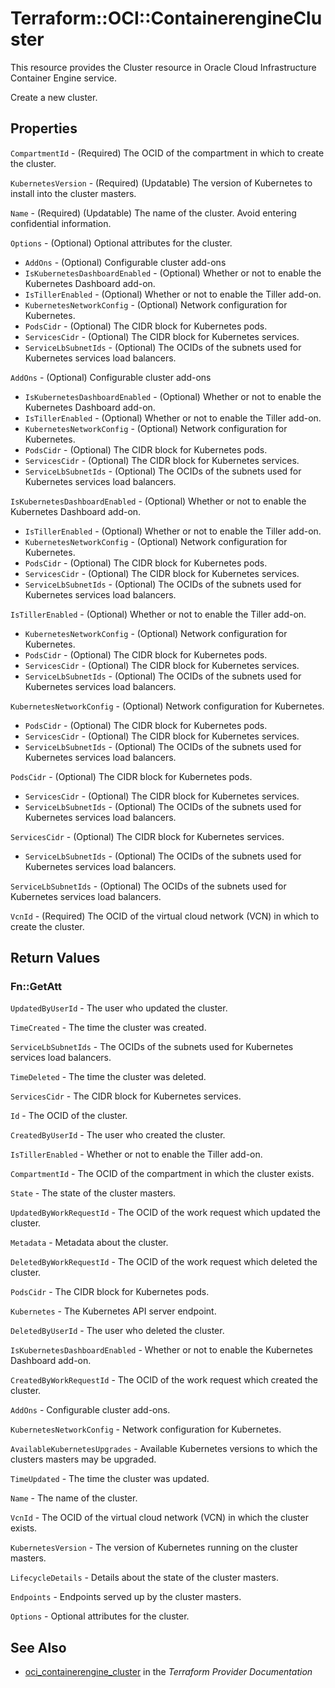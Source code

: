 # Terraform::OCI::ContainerengineCluster

This resource provides the Cluster resource in Oracle Cloud Infrastructure Container Engine service.

Create a new cluster.

## Properties

`CompartmentId` - (Required) The OCID of the compartment in which to create the cluster.

`KubernetesVersion` - (Required) (Updatable) The version of Kubernetes to install into the cluster masters.

`Name` - (Required) (Updatable) The name of the cluster. Avoid entering confidential information.

`Options` - (Optional) Optional attributes for the cluster.
* `AddOns` - (Optional) Configurable cluster add-ons
* `IsKubernetesDashboardEnabled` - (Optional) Whether or not to enable the Kubernetes Dashboard add-on.
* `IsTillerEnabled` - (Optional) Whether or not to enable the Tiller add-on.
* `KubernetesNetworkConfig` - (Optional) Network configuration for Kubernetes.
* `PodsCidr` - (Optional) The CIDR block for Kubernetes pods.
* `ServicesCidr` - (Optional) The CIDR block for Kubernetes services.
* `ServiceLbSubnetIds` - (Optional) The OCIDs of the subnets used for Kubernetes services load balancers.

`AddOns` - (Optional) Configurable cluster add-ons
* `IsKubernetesDashboardEnabled` - (Optional) Whether or not to enable the Kubernetes Dashboard add-on.
* `IsTillerEnabled` - (Optional) Whether or not to enable the Tiller add-on.
* `KubernetesNetworkConfig` - (Optional) Network configuration for Kubernetes.
* `PodsCidr` - (Optional) The CIDR block for Kubernetes pods.
* `ServicesCidr` - (Optional) The CIDR block for Kubernetes services.
* `ServiceLbSubnetIds` - (Optional) The OCIDs of the subnets used for Kubernetes services load balancers.

`IsKubernetesDashboardEnabled` - (Optional) Whether or not to enable the Kubernetes Dashboard add-on.
* `IsTillerEnabled` - (Optional) Whether or not to enable the Tiller add-on.
* `KubernetesNetworkConfig` - (Optional) Network configuration for Kubernetes.
* `PodsCidr` - (Optional) The CIDR block for Kubernetes pods.
* `ServicesCidr` - (Optional) The CIDR block for Kubernetes services.
* `ServiceLbSubnetIds` - (Optional) The OCIDs of the subnets used for Kubernetes services load balancers.

`IsTillerEnabled` - (Optional) Whether or not to enable the Tiller add-on.
* `KubernetesNetworkConfig` - (Optional) Network configuration for Kubernetes.
* `PodsCidr` - (Optional) The CIDR block for Kubernetes pods.
* `ServicesCidr` - (Optional) The CIDR block for Kubernetes services.
* `ServiceLbSubnetIds` - (Optional) The OCIDs of the subnets used for Kubernetes services load balancers.

`KubernetesNetworkConfig` - (Optional) Network configuration for Kubernetes.
* `PodsCidr` - (Optional) The CIDR block for Kubernetes pods.
* `ServicesCidr` - (Optional) The CIDR block for Kubernetes services.
* `ServiceLbSubnetIds` - (Optional) The OCIDs of the subnets used for Kubernetes services load balancers.

`PodsCidr` - (Optional) The CIDR block for Kubernetes pods.
* `ServicesCidr` - (Optional) The CIDR block for Kubernetes services.
* `ServiceLbSubnetIds` - (Optional) The OCIDs of the subnets used for Kubernetes services load balancers.

`ServicesCidr` - (Optional) The CIDR block for Kubernetes services.
* `ServiceLbSubnetIds` - (Optional) The OCIDs of the subnets used for Kubernetes services load balancers.

`ServiceLbSubnetIds` - (Optional) The OCIDs of the subnets used for Kubernetes services load balancers.

`VcnId` - (Required) The OCID of the virtual cloud network (VCN) in which to create the cluster.


## Return Values

### Fn::GetAtt

`UpdatedByUserId` - The user who updated the cluster.

`TimeCreated` - The time the cluster was created.

`ServiceLbSubnetIds` - The OCIDs of the subnets used for Kubernetes services load balancers.

`TimeDeleted` - The time the cluster was deleted.

`ServicesCidr` - The CIDR block for Kubernetes services.

`Id` - The OCID of the cluster.

`CreatedByUserId` - The user who created the cluster.

`IsTillerEnabled` - Whether or not to enable the Tiller add-on.

`CompartmentId` - The OCID of the compartment in which the cluster exists.

`State` - The state of the cluster masters.

`UpdatedByWorkRequestId` - The OCID of the work request which updated the cluster.

`Metadata` - Metadata about the cluster.

`DeletedByWorkRequestId` - The OCID of the work request which deleted the cluster.

`PodsCidr` - The CIDR block for Kubernetes pods.

`Kubernetes` - The Kubernetes API server endpoint.

`DeletedByUserId` - The user who deleted the cluster.

`IsKubernetesDashboardEnabled` - Whether or not to enable the Kubernetes Dashboard add-on.

`CreatedByWorkRequestId` - The OCID of the work request which created the cluster.

`AddOns` - Configurable cluster add-ons.

`KubernetesNetworkConfig` - Network configuration for Kubernetes.

`AvailableKubernetesUpgrades` - Available Kubernetes versions to which the clusters masters may be upgraded.

`TimeUpdated` - The time the cluster was updated.

`Name` - The name of the cluster.

`VcnId` - The OCID of the virtual cloud network (VCN) in which the cluster exists.

`KubernetesVersion` - The version of Kubernetes running on the cluster masters.

`LifecycleDetails` - Details about the state of the cluster masters.

`Endpoints` - Endpoints served up by the cluster masters.

`Options` - Optional attributes for the cluster.

## See Also

* [oci_containerengine_cluster](https://www.terraform.io/docs/providers/oci/r/containerengine_cluster.html) in the _Terraform Provider Documentation_
